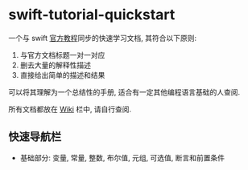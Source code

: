# swift-tutorial-quickstart
一个与 swift [官方教程](https://docs.swift.org/swift-book/documentation/the-swift-programming-language/aboutswift)同步的快速学习文档, 其符合以下原则:
1. 与官方文档标题一对一对应
2. 删去大量的解释性描述
3. 直接给出简单的描述和结果

可以将其理解为一个总结性的手册, 适合有一定其他编程语言基础的人查阅.

所有文档都放在 [Wiki](https://github.com/YugenFring/swift-tutorial-quickstart/wiki) 栏中, 请自行查阅.

## 快速导航栏
- 基础部分: 变量, 常量, 整数, 布尔值, 元组, 可选值, 断言和前置条件

